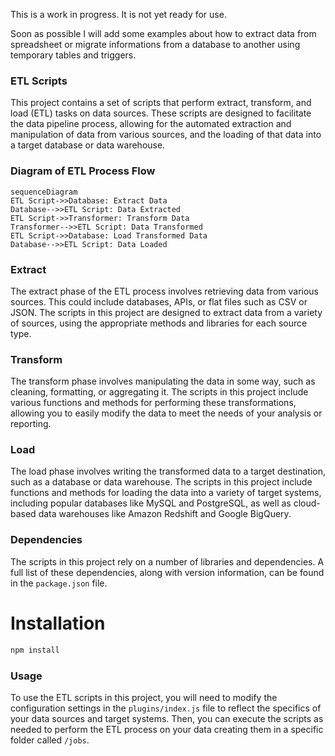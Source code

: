 This is a work in progress. It is not yet ready for use.

Soon as possible I will add some examples about how to extract data from spreadsheet or migrate informations from a database to another using temporary tables and triggers.

### ETL Scripts

This project contains a set of scripts that perform extract, transform, and load (ETL) tasks on data sources. These scripts are designed to facilitate the data pipeline process, allowing for the automated extraction and manipulation of data from various sources, and the loading of that data into a target database or data warehouse.

### Diagram of ETL Process Flow

```mermaid
sequenceDiagram
ETL Script->>Database: Extract Data
Database-->>ETL Script: Data Extracted
ETL Script->>Transformer: Transform Data
Transformer-->>ETL Script: Data Transformed
ETL Script->>Database: Load Transformed Data
Database-->>ETL Script: Data Loaded
```

### Extract

The extract phase of the ETL process involves retrieving data from various sources. This could include databases, APIs, or flat files such as CSV or JSON. The scripts in this project are designed to extract data from a variety of sources, using the appropriate methods and libraries for each source type.

### Transform

The transform phase involves manipulating the data in some way, such as cleaning, formatting, or aggregating it. The scripts in this project include various functions and methods for performing these transformations, allowing you to easily modify the data to meet the needs of your analysis or reporting.

### Load

The load phase involves writing the transformed data to a target destination, such as a database or data warehouse. The scripts in this project include functions and methods for loading the data into a variety of target systems, including popular databases like MySQL and PostgreSQL, as well as cloud-based data warehouses like Amazon Redshift and Google BigQuery.

### Dependencies

The scripts in this project rely on a number of libraries and dependencies. A full list of these dependencies, along with version information, can be found in the `package.json` file.

# Installation
```bash
npm install
```

### Usage

To use the ETL scripts in this project, you will need to modify the configuration settings in the `plugins/index.js` file to reflect the specifics of your data sources and target systems. Then, you can execute the scripts as needed to perform the ETL process on your data creating them in a specific folder called `/jobs`.
